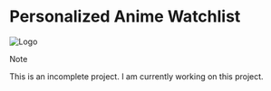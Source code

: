 ﻿# Personalized Anime Watchlist
![Logo](https://github.com/5Rashmi/Personal-Anime-Watchlist.git/raw/main/client/img/logo.png)

> [!NOTE]
> This is an incomplete project. I am currently working on this project.
